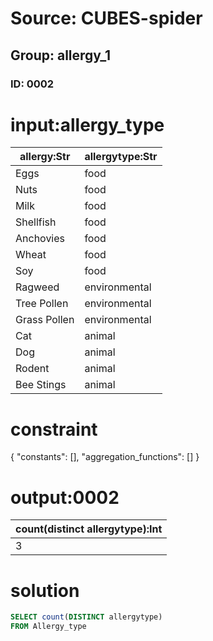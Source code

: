 # Source: CUBES-spider
## Group: allergy_1
### ID: 0002

# input:allergy_type

| allergy:Str | allergytype:Str |
|---|---|
| Eggs | food |
| Nuts | food |
| Milk | food |
| Shellfish | food |
| Anchovies | food |
| Wheat | food |
| Soy | food |
| Ragweed | environmental |
| Tree Pollen | environmental |
| Grass Pollen | environmental |
| Cat | animal |
| Dog | animal |
| Rodent | animal |
| Bee Stings | animal |

# constraint

{
  "constants": [],
  "aggregation_functions": []
}

# output:0002

| count(distinct allergytype):Int |
|---|
| 3 |

# solution

```sql
SELECT count(DISTINCT allergytype)
FROM Allergy_type
```
